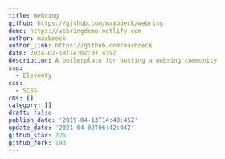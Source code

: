 ```yaml
---
title: Webring
github: https://github.com/maxboeck/webring
demo: https://webringdemo.netlify.com
author: maxboeck
author_link: https://github.com/maxboeck
date: 2024-02-18T14:02:07.439Z
description: A boilerplate for hosting a webring community
ssg:
  - Eleventy
css:
  - SCSS
cms: []
category: []
draft: false
publish_date: '2019-04-13T14:40:45Z'
update_date: '2021-04-02T06:42:04Z'
github_star: 226
github_fork: 193
---
```

